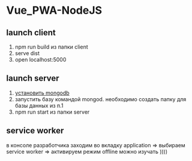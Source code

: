 # Vue_PWA-NodeJS

## launch client

1. npm run build из папки client
2. serve dist
3. open localhost:5000


## launch server

1. [установить mongodb](https://docs.mongodb.com/guides/server/install/)
2. запустить базу командой mongod. необходимо создать папку для базы данных из п.1
3. npm run start из папки server

## service worker

в консоле разработчика заходим во вкладку application => выбираем service worker => активируем режим offline
можно изучать ))))

